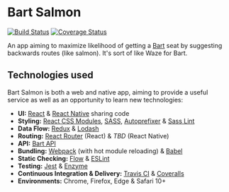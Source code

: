 # Bart Salmon

[![Build Status](https://travis-ci.org/benmvp/bart-salmon.svg?branch=master)](https://travis-ci.org/benmvp/bart-salmon)
[![Coverage Status](https://coveralls.io/repos/github/benmvp/bart-salmon/badge.svg?branch=master)](https://coveralls.io/github/benmvp/bart-salmon?branch=master)

An app aiming to maximize likelihood of getting a [Bart](http://www.bart.gov/) seat by suggesting backwards routes (like salmon). It's sort of like Waze for Bart.

## Technologies used

Bart Salmon is both a web and native app, aiming to provide a useful service as well as an opportunity to learn new technologies:

- **UI:** [React](https://facebook.github.io/react/) & [React Native](https://facebook.github.io/react-native/) sharing code
- **Styling:** [React CSS Modules](https://github.com/gajus/babel-plugin-react-css-modules), [SASS](http://sass-lang.com/), [Autoprefixer](https://github.com/postcss/autoprefixer) & [Sass Lint](https://github.com/sasstools/sass-lint)
- **Data Flow:** [Redux](http://redux.js.org/) & [Lodash](https://lodash.com/)
- **Routing:** [React Router](https://github.com/ReactTraining/react-router) (React) & _TBD_ (React Native)
- **API:** [Bart API](http://api.bart.gov/docs/overview/index.aspx)
- **Bundling:** [Webpack](https://webpack.github.io/) (with hot module reloading) & [Babel](http://babeljs.io/)
- **Static Checking:** [Flow](https://flowtype.org/) & [ESLint](http://eslint.org/)
- **Testing:** [Jest](https://facebook.github.io/jest/) & [Enzyme](https://github.com/airbnb/enzyme)
- **Continuous Integration & Delivery:** [Travis CI](https://travis-ci.org/benmvp/bart-salmon) & [Coveralls](https://coveralls.io/github/benmvp/bart-salmon?branch=master) 
- **Environments:** Chrome, Firefox, Edge & Safari 10+
